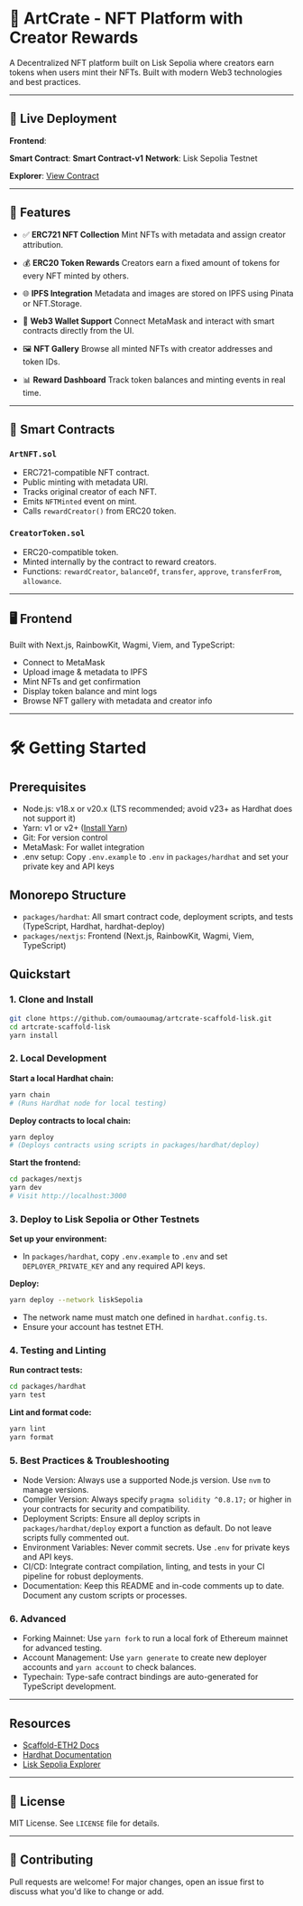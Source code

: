 # 🎨 ArtCrate - NFT Platform with Creator Rewards

A Decentralized NFT platform built on Lisk Sepolia where creators earn tokens when users mint their NFTs. Built with modern Web3 technologies and best practices.

---

## 🚀 Live Deployment

**Frontend**:

**Smart Contract**: 
  **Smart Contract-v1** 
**Network**: Lisk Sepolia Testnet

**Explorer**: [View Contract]()

---

## 🚀 Features

- ✅ **ERC721 NFT Collection**
  Mint NFTs with metadata and assign creator attribution.

- 💰 **ERC20 Token Rewards**
  Creators earn a fixed amount of tokens for every NFT minted by others.

- 🌐 **IPFS Integration**
  Metadata and images are stored on IPFS using Pinata or NFT.Storage.

- 👛 **Web3 Wallet Support**
  Connect MetaMask and interact with smart contracts directly from the UI.

- 🖼️ **NFT Gallery**
  Browse all minted NFTs with creator addresses and token IDs.

- 📊 **Reward Dashboard**
  Track token balances and minting events in real time.

---

## 🧱 Smart Contracts

### `ArtNFT.sol`
- ERC721-compatible NFT contract.
- Public minting with metadata URI.
- Tracks original creator of each NFT.
- Emits `NFTMinted` event on mint.
- Calls `rewardCreator()` from ERC20 token.

### `CreatorToken.sol`
- ERC20-compatible token.
- Minted internally by the contract to reward creators.
- Functions: `rewardCreator`, `balanceOf`, `transfer`, `approve`, `transferFrom`, `allowance`.

---

## 🖥 Frontend

Built with Next.js, RainbowKit, Wagmi, Viem, and TypeScript:

- Connect to MetaMask
- Upload image & metadata to IPFS
- Mint NFTs and get confirmation
- Display token balance and mint logs
- Browse NFT gallery with metadata and creator info

---

# 🛠️ Getting Started

## Prerequisites

- Node.js: v18.x or v20.x (LTS recommended; avoid v23+ as Hardhat does not support it)
- Yarn: v1 or v2+ ([Install Yarn](https://classic.yarnpkg.com/en/docs/install/))
- Git: For version control
- MetaMask: For wallet integration
- .env setup: Copy `.env.example` to `.env` in `packages/hardhat` and set your private key and API keys

## Monorepo Structure

- `packages/hardhat`: All smart contract code, deployment scripts, and tests (TypeScript, Hardhat, hardhat-deploy)
- `packages/nextjs`: Frontend (Next.js, RainbowKit, Wagmi, Viem, TypeScript)

## Quickstart

### 1. Clone and Install

```bash
git clone https://github.com/oumaoumag/artcrate-scaffold-lisk.git
cd artcrate-scaffold-lisk
yarn install
```

### 2. Local Development

**Start a local Hardhat chain:**
```bash
yarn chain
# (Runs Hardhat node for local testing)
```

**Deploy contracts to local chain:**
```bash
yarn deploy
# (Deploys contracts using scripts in packages/hardhat/deploy)
```

**Start the frontend:**
```bash
cd packages/nextjs
yarn dev
# Visit http://localhost:3000
```

### 3. Deploy to Lisk Sepolia or Other Testnets

**Set up your environment:**
- In `packages/hardhat`, copy `.env.example` to `.env` and set `DEPLOYER_PRIVATE_KEY` and any required API keys.

**Deploy:**
```bash
yarn deploy --network liskSepolia
```
- The network name must match one defined in `hardhat.config.ts`.
- Ensure your account has testnet ETH.

### 4. Testing and Linting

**Run contract tests:**
```bash
cd packages/hardhat
yarn test
```

**Lint and format code:**
```bash
yarn lint
yarn format
```

### 5. Best Practices & Troubleshooting

- Node Version: Always use a supported Node.js version. Use `nvm` to manage versions.
- Compiler Version: Always specify `pragma solidity ^0.8.17;` or higher in your contracts for security and compatibility.
- Deployment Scripts: Ensure all deploy scripts in `packages/hardhat/deploy` export a function as default. Do not leave scripts fully commented out.
- Environment Variables: Never commit secrets. Use `.env` for private keys and API keys.
- CI/CD: Integrate contract compilation, linting, and tests in your CI pipeline for robust deployments.
- Documentation: Keep this README and in-code comments up to date. Document any custom scripts or processes.

### 6. Advanced

- Forking Mainnet: Use `yarn fork` to run a local fork of Ethereum mainnet for advanced testing.
- Account Management: Use `yarn generate` to create new deployer accounts and `yarn account` to check balances.
- Typechain: Type-safe contract bindings are auto-generated for TypeScript development.

---

## Resources

- [Scaffold-ETH2 Docs](https://docs.scaffoldeth.io)
- [Hardhat Documentation](https://hardhat.org/getting-started/)
- [Lisk Sepolia Explorer](https://sepolia-blockscout.lisk.com/)

---

## 📄 License

MIT License. See `LICENSE` file for details.

---

## 🤝 Contributing

Pull requests are welcome! For major changes, open an issue first to discuss what you'd like to change or add.
